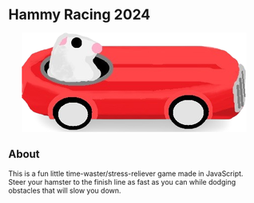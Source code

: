 # Hammy Racing 2024

<p style="text-align: center;"><img src="https://github.com/SapporoAlex/Hammy-Racing-2024/blob/main/redCar1.png"></p>

## About
This is a fun little time-waster/stress-reliever game made in JavaScript. Steer your hamster to the finish line as fast as you can while dodging obstacles that will slow you down.
